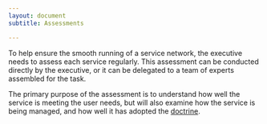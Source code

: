 ```yaml
---
layout: document
subtitle: Assessments

---
```

To help ensure the smooth running of a service network, the executive needs to assess each service regularly. This assessment can be conducted directly by the executive, or it can be delegated to a team of experts assembled for the task.  

The primary purpose of the assessment is to understand how well the service is meeting the user needs, but will also examine how the service is being managed, and how well it has adopted the [doctrine](/doctrine/).